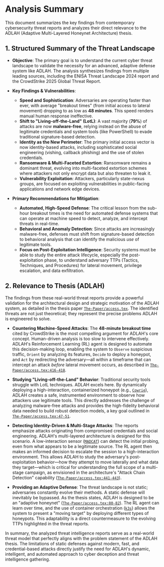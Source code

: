 # Analysis Summary

This document summarizes the key findings from contemporary cybersecurity threat reports and analyzes their direct relevance to the ADLAH (Adaptive Multi-Layered Honeynet Architecture) thesis.

## 1. Structured Summary of the Threat Landscape

*   **Objective**: The primary goal is to understand the current cyber threat landscape to validate the necessity for an advanced, adaptive defense system like ADLAH. The analysis synthesizes findings from multiple leading sources, including the ENISA Threat Landscape 2024 report and the CrowdStrike 2025 Global Threat Report.

*   **Key Findings & Vulnerabilities**:
    *   **Speed and Sophistication**: Adversaries are operating faster than ever, with average "breakout times" (from initial access to lateral movement) dropping to as low as **48 minutes**. This speed renders manual human response ineffective.
    *   **Shift to "Living-off-the-Land" (LotL)**: A vast majority (**79%**) of attacks are now **malware-free**, relying instead on the abuse of legitimate credentials and system tools (like PowerShell) to evade traditional signature-based detection.
    *   **Identity as the New Perimeter**: The primary initial access vector is now identity-based attacks, including sophisticated social engineering (vishing, callback phishing) and the use of stolen credentials.
    *   **Ransomware & Multi-Faceted Extortion**: Ransomware remains a dominant threat, evolving into multi-faceted extortion schemes where attackers not only encrypt data but also threaten to leak it.
    *   **Vulnerability Exploitation**: Attackers, particularly state-nexus groups, are focused on exploiting vulnerabilities in public-facing applications and network edge devices.

*   **Primary Recommendations for Mitigation**:
    *   **Automated, High-Speed Defense**: The critical lesson from the sub-hour breakout times is the need for automated defense systems that can operate at machine speed to detect, analyze, and intercept threats in real-time.
    *   **Behavioral and Anomaly Detection**: Since attacks are increasingly malware-free, defenses must shift from signature-based detection to behavioral analysis that can identify the malicious *use* of legitimate tools.
    *   **Focus on Post-Exploitation Intelligence**: Security systems must be able to study the entire attack lifecycle, especially the post-exploitation phase, to understand adversary TTPs (Tactics, Techniques, and Procedures) for lateral movement, privilege escalation, and data exfiltration.

## 2. Relevance to Thesis (ADLAH)

The findings from these real-world threat reports provide a powerful validation for the architectural design and strategic motivation of the ADLAH system, as detailed in the thesis paper [`The-Paper/access.tex`](The-Paper/access.tex). The identified threats are not just theoretical; they represent the precise problems ADLAH is engineered to solve.

*   **Countering Machine-Speed Attacks**: The **48-minute breakout time** cited by CrowdStrike is the most compelling argument for ADLAH's core concept. Human-driven analysis is too slow to intervene effectively. ADLAH's Reinforcement Learning (RL) agent is designed to automate this decision-making loop, enabling the system to `Observe` suspicious traffic, `Orient` by analyzing its features, `Decide` to deploy a honeypot, and `Act` by redirecting the adversary—all within a timeframe that can intercept an attack *before* lateral movement occurs, as described in [`The-Paper/access.tex:416-418`](The-Paper/access.tex:416).

*   **Studying "Living-off-the-Land" Behavior**: Traditional security tools struggle with LotL techniques. ADLAH excels here. By dynamically deploying a high-interaction, containerized honeypot (e.g., [`Cowrie`](The-Paper/access.tex:159)), ADLAH creates a safe, instrumented environment to observe how attackers use legitimate tools. This directly addresses the challenge of analyzing malware-free attacks and provides the high-fidelity behavioral data needed to build robust detection models, a key goal outlined in [`The-Paper/access.tex:47-51`](The-Paper/access.tex:47).

*   **Detecting Identity-Driven & Multi-Stage Attacks**: The reports emphasize attacks originating from compromised credentials and social engineering. ADLAH's multi-layered architecture is designed for this scenario. A low-interaction sensor ([`MADCAT`](The-Paper/access.tex:157)) can detect the initial probing, even from what appears to be a legitimate source. The RL agent then makes an informed decision to escalate the session to a high-interaction environment. This allows ADLAH to study the adversary's post-exploitation behavior—how they attempt to move laterally and what data they target—which is critical for understanding the full scope of a multi-stage campaign, as envisioned in the architecture's "Attack Chain Detection" capability ([`The-Paper/access.tex:441-443`](The-Paper/access.tex:441)).

*   **Providing an Adaptive Defense**: The threat landscape is not static; adversaries constantly evolve their methods. A static defense will inevitably be bypassed. As the thesis states, ADLAH is designed to be an "adaptive honeynet" ([`The-Paper/access.tex:80-82`](The-Paper/access.tex:80)). The RL agent can learn over time, and the use of container orchestration ([`k3s`](The-Paper/access.tex:489)) allows the system to present a "moving target" by deploying different types of honeypots. This adaptability is a direct countermeasure to the evolving TTPs highlighted in the threat reports.

In summary, the analyzed threat intelligence reports serve as a real-world threat model that perfectly aligns with the problem statement of the ADLAH thesis. The limitations of static defenses against modern, fast, and credential-based attacks directly justify the need for ADLAH's dynamic, intelligent, and automated approach to cyber deception and threat intelligence gathering.